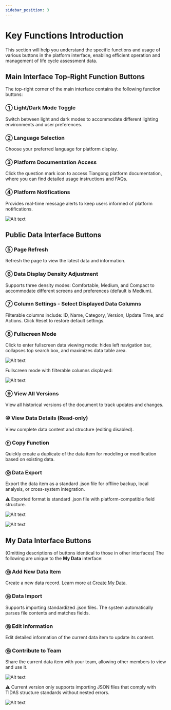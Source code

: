 ```yaml
---
sidebar_position: 3
---
```


# Key Functions Introduction

This section will help you understand the specific functions and usage of various buttons in the platform interface, enabling efficient operation and management of life cycle assessment data.

## Main Interface Top-Right Function Buttons

The top-right corner of the main interface contains the following function buttons:

### ① Light/Dark Mode Toggle

Switch between light and dark modes to accommodate different lighting environments and user preferences.

### ② Language Selection

Choose your preferred language for platform display.

### ③ Platform Documentation Access

Click the question mark icon to access Tiangong platform documentation, where you can find detailed usage instructions and FAQs.

### ④ Platform Notifications

Provides real-time message alerts to keep users informed of platform notifications.

![Alt text](img/main-page-buttons.png)

## Public Data Interface Buttons

### ⑤ Page Refresh

Refresh the page to view the latest data and information.

### ⑥ Data Display Density Adjustment

Supports three density modes: Comfortable, Medium, and Compact to accommodate different screens and preferences (default is Medium).

### ⑦ Column Settings - Select Displayed Data Columns

Filterable columns include: ID, Name, Category, Version, Update Time, and Actions. Click Reset to restore default settings.

### ⑧ Fullscreen Mode

Click to enter fullscreen data viewing mode: hides left navigation bar, collapses top search box, and maximizes data table area.

![Alt text](img/page-button-1.png)

Fullscreen mode with filterable columns displayed:

![Alt text](img/filter-column-data.png)

### ⑨ View All Versions

View all historical versions of the document to track updates and changes.

### ⑩ View Data Details (Read-only)

View complete data content and structure (editing disabled).

### ⑪ Copy Function

Quickly create a duplicate of the data item for modeling or modification based on existing data.

### ⑫ Data Export

Export the data item as a standard .json file for offline backup, local analysis, or cross-system integration.

⚠️ Exported format is standard .json file with platform-compatible field structure.

![Alt text](img/page-button-2.png)

![Alt text](img/export.png)

## My Data Interface Buttons

(Omitting descriptions of buttons identical to those in other interfaces) The following are unique to the **My Data** interface:

### ⑬ Add New Data Item

Create a new data record. Learn more at [Create My Data](/docs/user-guide/create-my-data.md).

### ⑭ Data Import

Supports importing standardized .json files. The system automatically parses file contents and matches fields.

### ⑮ Edit Information

Edit detailed information of the current data item to update its content.

### ⑯ Contribute to Team

Share the current data item with your team, allowing other members to view and use it.

![Alt text](img/page-button-3.png)

⚠️ Current version only supports importing JSON files that comply with TIDAS structure standards without nested errors.

![Alt text](img/import.png)
